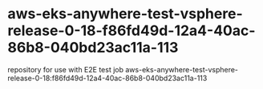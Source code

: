 # aws-eks-anywhere-test-vsphere-release-0-18-f86fd49d-12a4-40ac-86b8-040bd23ac11a-113
repository for use with E2E test job aws-eks-anywhere-test-vsphere-release-0-18:f86fd49d-12a4-40ac-86b8-040bd23ac11a-113
